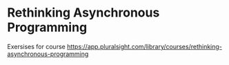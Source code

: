 # Rethinking Asynchronous Programming

Exersises for course https://app.pluralsight.com/library/courses/rethinking-asynchronous-programming
